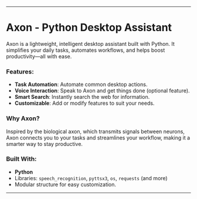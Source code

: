 
---

# Axon - Python Desktop Assistant

Axon is a lightweight, intelligent desktop assistant built with Python. It simplifies your daily tasks, automates workflows, and helps boost productivity—all with ease.

### Features:
- **Task Automation**: Automate common desktop actions.
- **Voice Interaction**: Speak to Axon and get things done (optional feature).
- **Smart Search**: Instantly search the web for information.
- **Customizable**: Add or modify features to suit your needs.

### Why Axon?
Inspired by the biological axon, which transmits signals between neurons, Axon connects you to your tasks and streamlines your workflow, making it a smarter way to stay productive.

### Built With:
- **Python**
- Libraries: `speech_recognition`, `pyttsx3`, `os`, `requests` (and more)
- Modular structure for easy customization.
---
